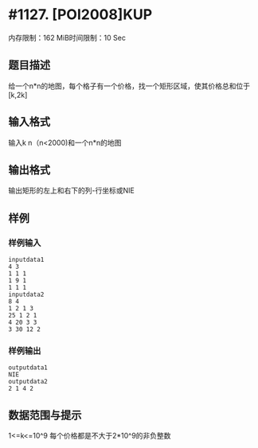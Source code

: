 # #1127. [POI2008]KUP

内存限制：162 MiB时间限制：10 Sec

## 题目描述

给一个n*n的地图，每个格子有一个价格，找一个矩形区域，使其价格总和位于[k,2k]

## 输入格式

输入k n（n<2000)和一个n*n的地图

## 输出格式

输出矩形的左上和右下的列-行坐标或NIE

## 样例

### 样例输入

    
    inputdata1
    4 3
    1 1 1
    1 9 1
    1 1 1
    inputdata2
    8 4
    1 2 1 3
    25 1 2 1
    4 20 3 3
    3 30 12 2
    
    

### 样例输出

    
    outputdata1
    NIE
    outputdata2
    2 1 4 2
    

## 数据范围与提示

1<=k<=10^9  每个价格都是不大于2*10^9的非负整数
